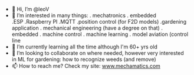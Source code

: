 - 👋 Hi, I’m @leoV
- 👀 I’m interested in many things:
    . mechatronics
    . embedded  
      .ESP
      .Raspberry PI
      .MQTT
      .position control (for F2D models)
      .gardening application
    . mechanical engineering (have a degree on that)
    . embedded
    . machine control
    . machine learning
    . model aviation (control line
- 🌱 I’m currently learning all the time although I'm 60+ yrs old
- 💞️ I’m looking to collaborate on where needed, however very interested in ML for gardening: how to recognize weeds (and remove)
- 📫 How to reach me? Check my site: www.mechamatics.com

<!---
leoV/leoV is a ✨ special ✨ repository because its `README.md` (this file) appears on your GitHub profile.
You can click the Preview link to take a look at your changes.
--->
